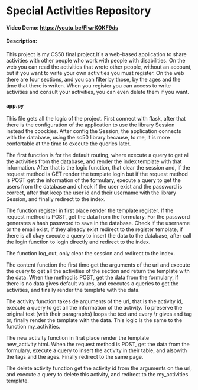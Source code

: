 # Special Activities Repository
#### Video Demo:  https://youtu.be/FIwrKOKF9ds
#### Description:
This project is my CS50 final project.It´s a web-based application to share activities with other people who work with people with disabilities.
On the web you can read the activities that wrote other people, without an account, but if you want to write your own activities you must register.
On the web there are four sections, and you can filter by those, by the ages and the time that there is writen.
When you register you can access to write activities and consult your activities, you can even delete them if you want.

#### app.py
This file gets all the logic of the project. First connect with flask, after that there is the configuration of the application to use the library
Session instead the coockies. After config the Session, the application connects with the database, using the sc50 library because, to me, it is more
confortable at the time to execute the queries later.

The first function is for the default routing, where execute a query to get all the activities from the database, and render the index template
with that information. After that is the logic function, that clear the session and, if the request method is GET render the template login but if the
request method is POST get the information of the formulary, execute a query to get the users from the database and check if the user exist
and the password is correct, after that keep the user id and their username with the library Session, and finally redirect to the index.

The function register in first place render the template register. If the request method is POST, get the data from the formulary. For the password generates
a hash password to save in the database. Check if the username or the email exist, if they already exist redirect to the register template, if there is all okay
execute a query to insert the data to the database, after call the login function to login directly and redirect to the index.

The function log_out, only clear the session and redirect to the index.

The content function the first time get the arguments of the url and execute the query to get all the activities of the section and return the template
with the data. When the method is POST, get the data from the formulary, if there is no data gives default values, and executes a queries to get the activities,
and finally render the template with the data.

The activity function takes de arguments of the url, that is the activity id, execute a query to get all the information of the activity. To preserve
the original text (with their paragraphs) loops the text and every \r gives and tag br, finally render the template with the data. This logic is
the same to the function my_activities.

The new activity function in firat place render the template new_activity.html. When the request method is POST, get the data from the formulary,
execute a query to insert the activity in their table, and alsowith the tags and the ages. Finally redirect to the same page.

The delete activity function get the activity id from the arguments on the url, and execute a query to delete this activity, and redirect to the
my_activities template.